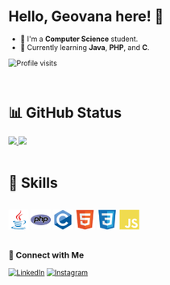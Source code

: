 # Hello, Geovana here! 🌹
- 📖 I'm a **Computer Science** student.
- 🌱 Currently learning **Java**, **PHP**, and **C**.

![Profile visits](https://komarev.com/ghpvc/?username=geovanards)

<br>

# 📊 GitHub Status
<div>
  <a href="https://github.com/geovanards">
    <img height="180em" src="https://github-readme-stats.vercel.app/api?username=geovanards&show_icons=true&theme=jolly&include_all_commits=true&count_private=true"/>
    <img height="180em" src="https://github-readme-stats.vercel.app/api/top-langs/?username=geovanards&layout=compact&langs_count=7&theme=jolly"/>
  </a>
</div>

<br>

# 🧩 Skills
<div style="display: inline_block"><br>
  <img align="center" alt="Geovana-Java" height="40" width="40" src="https://raw.githubusercontent.com/devicons/devicon/master/icons/java/java-original.svg">
  <img align="center" alt="Geovana-PHP" height="40" width="40" src="https://raw.githubusercontent.com/devicons/devicon/master/icons/php/php-original.svg">
  <img align="center" alt="Geovana-C" height="40" width="40" src="https://raw.githubusercontent.com/devicons/devicon/master/icons/c/c-original.svg">
  <img align="center" alt="Geovana-HTML" height="40" width="40" src="https://raw.githubusercontent.com/devicons/devicon/master/icons/html5/html5-original.svg">
  <img align="center" alt="Geovana-CSS" height="40" width="40" src="https://raw.githubusercontent.com/devicons/devicon/master/icons/css3/css3-original.svg">
  <img align="center" alt="Geovana-JS" height="40" width="40" src="https://raw.githubusercontent.com/devicons/devicon/master/icons/javascript/javascript-plain.svg">
</div>

<br>

### 📱 Connect with Me
[![LinkedIn](https://img.shields.io/badge/LinkedIn-0077B5?style=for-the-badge&logo=linkedin&logoColor=white)](https://www.linkedin.com/in/geovana-rodrigues-a878ab250)
[![Instagram](https://img.shields.io/badge/Instagram-E4405F?style=for-the-badge&logo=instagram&logoColor=white)](https://www.instagram.com/geovanawrod)
